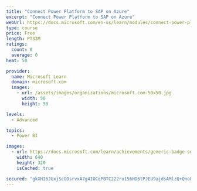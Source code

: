 ```yaml
---
title: "Connect Power Platform to SAP on Azure"
excerpt: "Connect Power Platform to SAP on Azure"
webUrl: https://docs.microsoft.com/en-us/learn/modules/connect-power-platform-to-sap-azure/
type: course
price: Free
length: PT33M
ratings:
  count: 0
  average: 0
heat: 50

provider:
  name: Microsoft Learn
  domain: microsoft.com
  images:
    - url: /assets/images/organizations/microsoft.com-50x50.jpg
      width: 50
      height: 50

levels:
  - Advanced

topics:
  - Power BI

images:
  - url: https://docs.microsoft.com/learn/achievements/generic-badge-social.png
    width: 640
    height: 320
    isCached: true

secured: "gkXHI6JUxjScODsrvxA7g4IOCqPBTC222ru156HD6tPJEU9ajdsAMlzQ+QnoFlxet+QA6e5jiyoNgA3MEmKyZkxVPW8t9bet/lkluvgOzs7l1GjUlavtuALNS9EywcA066/POqJLcQkH7vciIWaE3oINK/uCKTjhLUboPuT97NvsXOqu4tpzq5sPob25a93jKxouW+IqABj8qe1CqWGsG1Nb6p0xEOMwATP+tZZMBUC+iwmi90LPStwqK3J0z3WaqWjp9NSZnH/tkUNBYy3ngWrdreqQF2V6IKF0lTnugnsFE/QHCo4dmlI6ZEmfyI+p2zLhbIWNi2gcdlgR8zFJY7Z3QOVEZDlrhqPve8Ev4HLFf+3gle5qGzj34xlj8ljU;6pf93hrgIaEEsSVKEUJnVw=="
---
```


